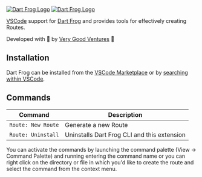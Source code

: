 [![Dart Frog Logo][logo_white]][dart_frog_link_dark]
[![Dart Frog Logo][logo_black]][dart_frog_link_light]

[VSCode](https://code.visualstudio.com/) support for [Dart Frog](https://dartfrog.vgv.dev/) and provides tools for effectively creating Routes.

Developed with 💙 by [Very Good Ventures][very_good_ventures_link] 🦄

## Installation

Dart Frog can be installed from the [VSCode Marketplace]() or by [searching within VSCode](https://code.visualstudio.com/docs/editor/extension-gallery#_search-for-an-extension).

## Commands

| Command            | Description                                 |
| ------------------ | ------------------------------------------- |
| `Route: New Route` | Generate a new Route                        |
| `Route: Uninstall` | Uninstalls Dart Frog CLI and this extension |

You can activate the commands by launching the command palette (View -> Command Palette) and running entering the command name or you can right click on the directory or file in which you'd like to create the route and select the command from the context menu.

[ci_link]: https://github.com/VeryGoodOpenSource/dart_frog/actions/workflows/main.yaml
[dart_frog_link_dark]: https://github.com/verygoodopensource/dart_frog#gh-dark-mode-only
[dart_frog_link_light]: https://github.com/verygoodopensource/dart_frog#gh-light-mode-only
[license_link]: https://opensource.org/licenses/MIT
[logo_black]: https://raw.githubusercontent.com/VeryGoodOpenSource/dart_frog/main/assets/dart_frog_logo_black.png#gh-light-mode-only
[logo_white]: https://raw.githubusercontent.com/VeryGoodOpenSource/dart_frog/main/assets/dart_frog_logo_white.png#gh-dark-mode-only
[very_good_ventures_link]: https://verygood.ventures
